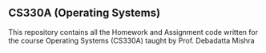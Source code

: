 ## CS330A (Operating Systems)

This repository contains all the Homework and Assignment code written for the course Operating Systems (CS330A) taught by Prof. Debadatta Mishra
